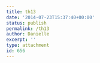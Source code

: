 ```yaml
---
title: th13
date: '2014-07-23T15:37:40+00:00'
status: publish
permalink: /th13
author: Danielle
excerpt: ''
type: attachment
id: 656
---
```

<!DOCTYPE html PUBLIC "-//W3C//DTD HTML 4.0 Transitional//EN" "http://www.w3.org/TR/REC-html40/loose.dtd">
<?xml encoding="UTF-8">
